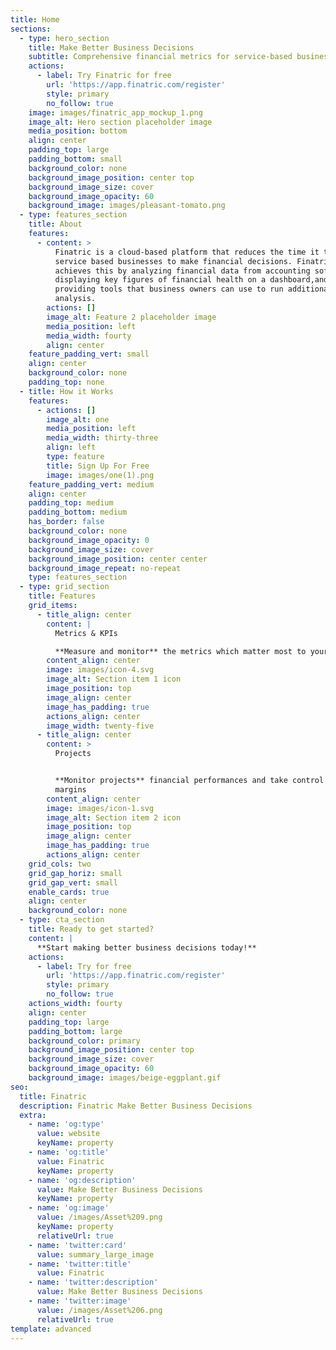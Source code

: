 ```yaml
---
title: Home
sections:
  - type: hero_section
    title: Make Better Business Decisions
    subtitle: Comprehensive financial metrics for service-based businesses
    actions:
      - label: Try Finatric for free
        url: 'https://app.finatric.com/register'
        style: primary
        no_follow: true
    image: images/finatric_app_mockup_1.png
    image_alt: Hero section placeholder image
    media_position: bottom
    align: center
    padding_top: large
    padding_bottom: small
    background_color: none
    background_image_position: center top
    background_image_size: cover
    background_image_opacity: 60
    background_image: images/pleasant-tomato.png
  - type: features_section
    title: About
    features:
      - content: >
          Finatric is a cloud-based platform that reduces the time it takes
          service based businesses to make financial decisions. Finatric
          achieves this by analyzing financial data from accounting software,
          displaying key figures of financial health on a dashboard,and
          providing tools that business owners can use to run additional
          analysis.
        actions: []
        image_alt: Feature 2 placeholder image
        media_position: left
        media_width: fourty
        align: center
    feature_padding_vert: small
    align: center
    background_color: none
    padding_top: none
  - title: How it Works
    features:
      - actions: []
        image_alt: one
        media_position: left
        media_width: thirty-three
        align: left
        type: feature
        title: Sign Up For Free
        image: images/one(1).png
    feature_padding_vert: medium
    align: center
    padding_top: medium
    padding_bottom: medium
    has_border: false
    background_color: none
    background_image_opacity: 0
    background_image_size: cover
    background_image_position: center center
    background_image_repeat: no-repeat
    type: features_section
  - type: grid_section
    title: Features
    grid_items:
      - title_align: center
        content: |
          Metrics & KPIs

          **Measure and monitor** the metrics which matter most to your busines
        content_align: center
        image: images/icon-4.svg
        image_alt: Section item 1 icon
        image_position: top
        image_align: center
        image_has_padding: true
        actions_align: center
        image_width: twenty-five
      - title_align: center
        content: >
          Projects


          **Monitor projects** financial performances and take control of your
          margins
        content_align: center
        image: images/icon-1.svg
        image_alt: Section item 2 icon
        image_position: top
        image_align: center
        image_has_padding: true
        actions_align: center
    grid_cols: two
    grid_gap_horiz: small
    grid_gap_vert: small
    enable_cards: true
    align: center
    background_color: none
  - type: cta_section
    title: Ready to get started?
    content: |
      **Start making better business decisions today!**
    actions:
      - label: Try for free
        url: 'https://app.finatric.com/register'
        style: primary
        no_follow: true
    actions_width: fourty
    align: center
    padding_top: large
    padding_bottom: large
    background_color: primary
    background_image_position: center top
    background_image_size: cover
    background_image_opacity: 60
    background_image: images/beige-eggplant.gif
seo:
  title: Finatric
  description: Finatric Make Better Business Decisions
  extra:
    - name: 'og:type'
      value: website
      keyName: property
    - name: 'og:title'
      value: Finatric
      keyName: property
    - name: 'og:description'
      value: Make Better Business Decisions
      keyName: property
    - name: 'og:image'
      value: /images/Asset%209.png
      keyName: property
      relativeUrl: true
    - name: 'twitter:card'
      value: summary_large_image
    - name: 'twitter:title'
      value: Finatric
    - name: 'twitter:description'
      value: Make Better Business Decisions
    - name: 'twitter:image'
      value: /images/Asset%206.png
      relativeUrl: true
template: advanced
---
```

